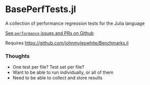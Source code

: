 # BasePerfTests.jl

A collection of performance regression tests for the Julia language

[See `performance` issues and PRs on Github](https://github.com/JuliaLang/julia/issues?utf8=%E2%9C%93&q=label%3Aperformance+sort%3Aupdated-desc+)

Requires https://github.com/johnmyleswhite/Benchmarks.jl


### Thoughts

* One test per file? Test set per file?
* Want to be able to run individually, or all of them
* Need to be able to collect and store results